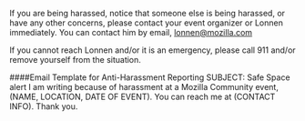 If you are being harassed, notice that someone else is being harassed, or have any other concerns, please contact your event organizer or Lonnen immediately. You can contact him by email, lonnen@mozilla.com

If you cannot reach Lonnen and/or it is an emergency, please call 911 and/or remove yourself from the situation.

####Email Template for Anti-Harassment Reporting
SUBJECT: Safe Space alert
I am writing because of harassment at a Mozilla Community event, (NAME, LOCATION, DATE OF EVENT). 
You can reach me at (CONTACT INFO). Thank you.

